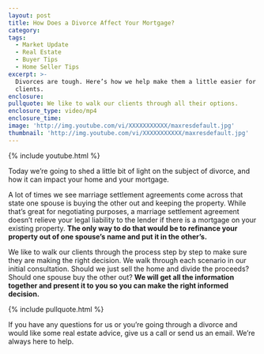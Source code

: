 ```yaml
---
layout: post
title: How Does a Divorce Affect Your Mortgage?
category:
tags:
  - Market Update
  - Real Estate
  - Buyer Tips
  - Home Seller Tips
excerpt: >-
  Divorces are tough. Here’s how we help make them a little easier for our
  clients.
enclosure:
pullquote: We like to walk our clients through all their options.
enclosure_type: video/mp4
enclosure_time:
image: 'http://img.youtube.com/vi/XXXXXXXXXXX/maxresdefault.jpg'
thumbnail: 'http://img.youtube.com/vi/XXXXXXXXXXX/maxresdefault.jpg'
---
```



{% include youtube.html %}

Today we’re going to shed a little bit of light on the subject of divorce, and how it can impact your home and your mortgage.&nbsp;

A lot of times we see marriage settlement agreements come across that state one spouse is buying the other out and keeping the property. While that’s great for negotiating purposes, a marriage settlement agreement doesn’t relieve your legal liability to the lender if there is a mortgage on your existing property. **The only way to do that would be to refinance your property out of one spouse’s name and put it in the other’s.**&nbsp;

We like to walk our clients through the process step by step to make sure they are making the right decision. We walk through each scenario in our initial consultation. Should we just sell the home and divide the proceeds? Should one spouse buy the other out? **We will get all the information together and present it to you so you can make the right informed decision.**

{% include pullquote.html %}

If you have any questions for us or you’re going through a divorce and would like some real estate advice, give us a call or send us an email. We’re always here to help.